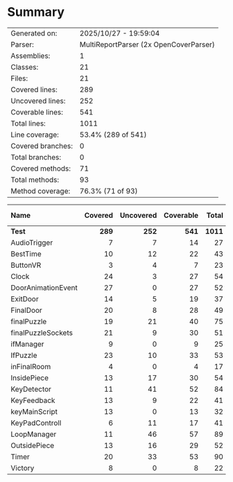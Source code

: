 ﻿# Summary
|||
|:---|:---|
| Generated on: | 2025/10/27 - 19:59:04 |
| Parser: | MultiReportParser (2x OpenCoverParser) |
| Assemblies: | 1 |
| Classes: | 21 |
| Files: | 21 |
| Covered lines: | 289 |
| Uncovered lines: | 252 |
| Coverable lines: | 541 |
| Total lines: | 1011 |
| Line coverage: | 53.4% (289 of 541) |
| Covered branches: | 0 |
| Total branches: | 0 |
| Covered methods: | 71 |
| Total methods: | 93 |
| Method coverage: | 76.3% (71 of 93) |

|**Name**|**Covered**|**Uncovered**|**Coverable**|**Total**|**Line coverage**|**Covered**|**Total**|**Branch coverage**|**Covered**|**Total**|**Method coverage**|
|:---|---:|---:|---:|---:|---:|---:|---:|---:|---:|---:|---:|
|**Test**|**289**|**252**|**541**|**1011**|**53.4%**|**0**|**0**|****|**71**|**93**|**76.3%**|
|AudioTrigger|7|7|14|27|50%|0|0||2|3|66.6%|
|BestTime|10|12|22|43|45.4%|0|0||2|3|66.6%|
|ButtonVR|3|4|7|23|42.8%|0|0||1|2|50%|
|Clock|24|3|27|54|88.8%|0|0||6|6|100%|
|DoorAnimationEvent|27|0|27|52|100%|0|0||7|7|100%|
|ExitDoor|14|5|19|37|73.6%|0|0||4|4|100%|
|FinalDoor|20|8|28|49|71.4%|0|0||6|6|100%|
|finalPuzzle|19|21|40|75|47.5%|0|0||5|7|71.4%|
|finalPuzzleSockets|21|9|30|51|70%|0|0||5|5|100%|
|ifManager|9|0|9|25|100%|0|0||3|3|100%|
|IfPuzzle|23|10|33|53|69.6%|0|0||3|5|60%|
|inFinalRoom|4|0|4|17|100%|0|0||1|1|100%|
|InsidePiece|13|17|30|54|43.3%|0|0||3|5|60%|
|KeyDetector|11|41|52|84|21.1%|0|0||2|2|100%|
|KeyFeedback|13|9|22|41|59%|0|0||3|3|100%|
|keyMainScript|13|0|13|32|100%|0|0||3|3|100%|
|KeyPadControll|6|11|17|41|35.2%|0|0||3|4|75%|
|LoopManager|11|46|57|89|19.2%|0|0||3|10|30%|
|OutsidePiece|13|16|29|52|44.8%|0|0||3|5|60%|
|Timer|20|33|53|90|37.7%|0|0||5|8|62.5%|
|Victory|8|0|8|22|100%|0|0||1|1|100%|
